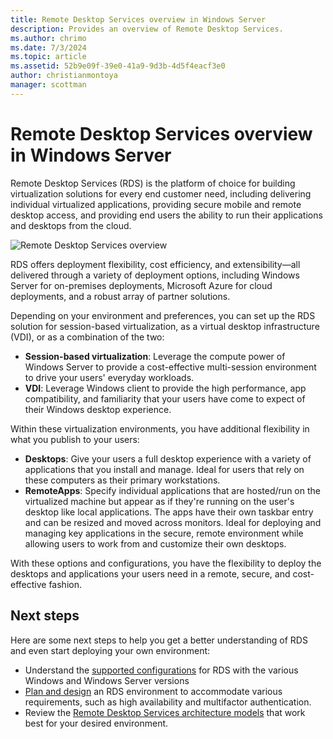 ```yaml
---
title: Remote Desktop Services overview in Windows Server
description: Provides an overview of Remote Desktop Services.
ms.author: chrimo
ms.date: 7/3/2024
ms.topic: article
ms.assetid: 52b9e09f-39e0-41a9-9d3b-4d5f4eacf3e0
author: christianmontoya
manager: scottman
---
```


# Remote Desktop Services overview in Windows Server

Remote Desktop Services (RDS) is the platform of choice for building virtualization solutions for every end customer need, including delivering individual virtualized applications, providing secure mobile and remote desktop access, and providing end users the ability to run their applications and desktops from the cloud.

![Remote Desktop Services overview](./media/rds-overview.png)

RDS offers deployment flexibility, cost efficiency, and extensibility—all delivered through a variety of deployment options, including Windows Server for on-premises deployments, Microsoft Azure for cloud deployments, and a robust array of partner solutions.

Depending on your environment and preferences, you can set up the RDS solution for session-based virtualization, as a virtual desktop infrastructure (VDI), or as a combination of the two:

- **Session-based virtualization**: Leverage the compute power of Windows Server to provide a cost-effective multi-session environment to drive your users' everyday workloads.
- **VDI**: Leverage Windows client to provide the high performance, app compatibility, and familiarity that your users have come to expect of their Windows desktop experience.

Within these virtualization environments, you have additional flexibility in what you publish to your users:

- **Desktops**: Give your users a full desktop experience with a variety of applications that you install and manage. Ideal for users that rely on these computers as their primary workstations.
- **RemoteApps**: Specify individual applications that are hosted/run on the virtualized machine but appear as if they're running on the user's desktop like local applications. The apps have their own taskbar entry and can be resized and moved across monitors. Ideal for deploying and managing key applications in the secure, remote environment while allowing users to work from and customize their own desktops.

With these options and configurations, you have the flexibility to deploy the desktops and applications your users need in a remote, secure, and cost-effective fashion.

## Next steps

Here are some next steps to help you get a better understanding of RDS and even start deploying your own environment:
- Understand the [supported configurations](rds-supported-config.md) for RDS with the various Windows and Windows Server versions
- [Plan and design](rds-plan-and-design.md) an RDS environment to accommodate various requirements, such as high availability and multifactor authentication.
- Review the [Remote Desktop Services architecture models](desktop-hosting-logical-architecture.md) that work best for your desired environment.
